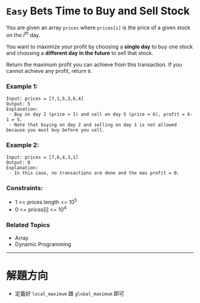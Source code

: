 # `Easy` Bets Time to Buy and Sell Stock

You are given an array `prices` where `prices[i]` is the price of a given stock on the $i^{th}$ day.

You want to maximize your profit by choosing a **single day** to buy one stock and choosing a **different day in the future** to sell that stock.

Return the maximum profit you can achieve from this transaction. If you cannot achieve any profit, return `0`.

### Example 1:

```
Input: prices = [7,1,5,3,6,4]
Output: 5
Explanation:
 - Buy on day 2 (price = 1) and sell on day 5 (price = 6), profit = 6-1 = 5.
 - Note that buying on day 2 and selling on day 1 is not allowed because you must buy before you sell.
```

### Example 2:

```
Input: prices = [7,6,4,3,1]
Output: 0
Explanation:
 - In this case, no transactions are done and the max profit = 0.
```

### Constraints:

- 1 <= prices.length <= $10^5$
- 0 <= prices[i] <= $10^4$

### Related Topics

- Array
- Dynamic Programming

---

# 解題方向

- 定義好 `local_maximum` 跟 `global_maximum` 即可